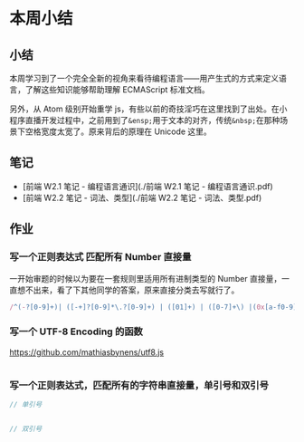 # 本周小结

## 小结
本周学习到了一个完全全新的视角来看待编程语言——用产生式的方式来定义语言，了解这些知识能够帮助理解 ECMAScript 标准文档。

另外，从 Atom 级别开始重学 js，有些以前的奇技淫巧在这里找到了出处。在小程序直播开发过程中，之前用到了`&ensp;`用于文本的对齐，传统`&nbsp;`在那种场景下空格宽度太宽了。原来背后的原理在 Unicode 这里。

## 笔记
- [前端 W2.1 笔记 - 编程语言通识](./前端 W2.1 笔记 - 编程语言通识.pdf)
- [前端 W2.2 笔记 - 词法、类型](./前端 W2.2 笔记 - 词法、类型.pdf)

## 作业

### 写一个正则表达式 匹配所有 Number 直接量
一开始审题的时候以为要在一套规则里适用所有进制类型的 Number 直接量，一直想不出来，看了下其他同学的答案，原来直接分类去写就行了。

```javascript
/^(-?[0-9]+)| ([-+]?[0-9]*\.?[0-9]+) | ([01]+) | ([0-7]+\) |(0x[a-f0-9]{1,2}$)|(^0X[A-F0-9]{1,2}$)|(^[A-F0-9]{1,2}$)|(^[a-f0-9]{1,2})$/g
```

### 写一个 UTF-8 Encoding 的函数
https://github.com/mathiasbynens/utf8.js
```javascript

```


### 写一个正则表达式，匹配所有的字符串直接量，单引号和双引号

```javascript
// 单引号


// 双引号

```